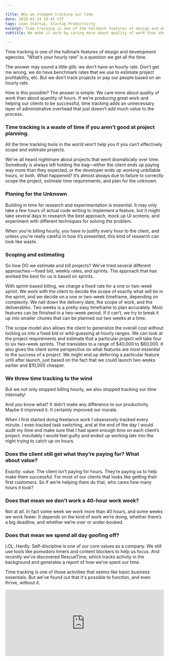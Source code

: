 ```yaml
---

title: Why we stopped tracking our time
date: 2018-01-24 19:41 CST
tags: Lean Startup, Startup Productivity
excerpt: Time tracking is one of the hallmark features of design and development agencies. But we dropped it entirely. How do we function without tracking our time? 
subtitle: We make it work by caring more about quality of work than about quantity of hours.

---
```


Time tracking is one of the hallmark features of design and development agencies. “What’s your hourly rate” is a question we get all the time. 

The answer may sound a little glib: we don’t have an hourly rate. Don’t get me wrong, we do have benchmark rates that we use to estimate project profitability, etc. But we don’t track projects or pay our people based on an hourly rate. 

How is this possible? The answer is simple: We care more about quality of work than about quantity of hours. If we’re producing great work and helping our clients to be successful, time tracking adds an unnecessary layer of administrative overhead that just doesn’t add much value to the process. 

### Time tracking is a waste of time if you aren’t good at project planning. 

All the time tracking tools in the world won’t help you if you can’t effectively scope and estimate projects. 

We’ve all heard nightmare about projects that went dramatically over time. Somebody is always left holding the bag—either the client ends up paying way more than they expected, or the developer ends up working unbillable hours, or both. What happened? It’s almost always due to failure to correctly scope the project, estimate time requirements, and plan for the unknown. 

### Planing for the Unknown

Building in time for research and experimentation is essential. It may only take a few hours of actual code writing to implement a feature, but it might take several days to research the best approach, mock up UI screens, and experiment with different techniques for solving the problem. 

When you’re billing hourly, you have to justify every hour to the client, and unless you’re really careful in how it’s presented, this kind of research can look like waste. 

### Scoping and estimating

So how DO we estimate and bill projects? We’ve tried several different approaches — fixed bid, weekly rates, and sprints. The approach that has worked the best for us is based on sprints.

With sprint-based billing, we charge a fixed rate for a one or two-week sprint. We work with the client to decide the scope of exactly what will be in the sprint, and we decide on a one or two-week timeframe, depending on complexity. We nail down the delivery date, the scope of work, and the deliverables. Two weeks is a pretty easy timeframe to plan accurately. Most features can be finished in a two-week period. If it can’t, we try to break it up into smaller chunks that can be planned out two weeks at a time.

The scope model also allows the client to generalize the overall cost without locking us into a fixed bid or wild-guessing at hourly ranges. We can look at the project requirements and estimate that a particular project will take four to six two-week sprints. That translates to a range of $40,000 to $60,000. It also gives the client some perspective on what features are most essential to the success of a project. We might end up deferring a particular feature until after launch, just based on the fact that we could launch two weeks earlier and $10,000 cheaper.

### We threw time tracking to the wind

But we not only stopped billing hourly, we also stopped tracking our time internally!

And you know what? It didn’t make any difference to our productivity. Maybe it improved it. It certainly improved our morale. 

When I first started doing freelance work I obsessively tracked every minute. I even tracked task switching, and at the end of the day I would audit my time and make sure that I had spent enough time on each client’s project. Inevitably I would feel guilty and ended up working late into the night trying to catch up on hours. 

### Does the client still get what they’re paying for? What about value?

Exactly: value. The client isn’t paying for hours. They’re paying us to help make them successful. For most of our clients that looks like getting their first customers. So if we’re helping them do that, who cares how many hours it took? 

### Does that mean we don’t work a 40-hour work week?

Not at all. In fact some week we work more than 40 hours, and some weeks we work fewer. It depends on the kind of work we’re doing, whether there’s a big deadline, and whether we’re over or under-booked.

### Does that mean we spend all day goofing off?

LOL. Hardly. Self-discipline is one of our core values as a company. We still use tools like pomodoro timers and content blockers to help us focus. And recently we’ve discovered RescueTime, which tracks activity in the background and generates a report of how we’ve spent our time.

Time tracking is one of those activities that seems like basic business essentials. But we've found out that it's possible to function, and even thrive, without it. 

<div style="width: 100%; position: relative;">
  <iframe scrolling="no" width="100%" height="211" frameborder="0" border="no" allowtransparency="true" src="https://contentupgrade.me/PrJGqd8y.html?ref="></iframe>
</div>

